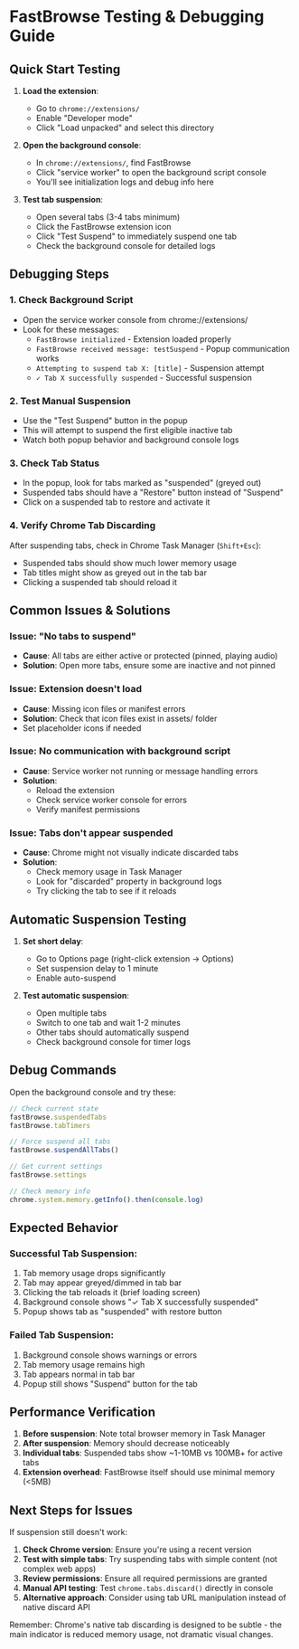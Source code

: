 # FastBrowse Testing & Debugging Guide

## Quick Start Testing

1. **Load the extension**:
   - Go to `chrome://extensions/`
   - Enable "Developer mode" 
   - Click "Load unpacked" and select this directory

2. **Open the background console**:
   - In `chrome://extensions/`, find FastBrowse
   - Click "service worker" to open the background script console
   - You'll see initialization logs and debug info here

3. **Test tab suspension**:
   - Open several tabs (3-4 tabs minimum)
   - Click the FastBrowse extension icon
   - Click "Test Suspend" to immediately suspend one tab
   - Check the background console for detailed logs

## Debugging Steps

### 1. Check Background Script
- Open the service worker console from chrome://extensions/
- Look for these messages:
  - `FastBrowse initialized` - Extension loaded properly
  - `FastBrowse received message: testSuspend` - Popup communication works
  - `Attempting to suspend tab X: [title]` - Suspension attempt
  - `✓ Tab X successfully suspended` - Successful suspension

### 2. Test Manual Suspension
- Use the "Test Suspend" button in the popup
- This will attempt to suspend the first eligible inactive tab
- Watch both popup behavior and background console logs

### 3. Check Tab Status
- In the popup, look for tabs marked as "suspended" (greyed out)
- Suspended tabs should have a "Restore" button instead of "Suspend"
- Click on a suspended tab to restore and activate it

### 4. Verify Chrome Tab Discarding
After suspending tabs, check in Chrome Task Manager (`Shift+Esc`):
- Suspended tabs should show much lower memory usage
- Tab titles might show as greyed out in the tab bar
- Clicking a suspended tab should reload it

## Common Issues & Solutions

### Issue: "No tabs to suspend"
- **Cause**: All tabs are either active or protected (pinned, playing audio)
- **Solution**: Open more tabs, ensure some are inactive and not pinned

### Issue: Extension doesn't load
- **Cause**: Missing icon files or manifest errors
- **Solution**: Check that icon files exist in assets/ folder
- Set placeholder icons if needed

### Issue: No communication with background script
- **Cause**: Service worker not running or message handling errors
- **Solution**: 
  - Reload the extension
  - Check service worker console for errors
  - Verify manifest permissions

### Issue: Tabs don't appear suspended
- **Cause**: Chrome might not visually indicate discarded tabs
- **Solution**: 
  - Check memory usage in Task Manager
  - Look for "discarded" property in background logs
  - Try clicking the tab to see if it reloads

## Automatic Suspension Testing

1. **Set short delay**:
   - Go to Options page (right-click extension → Options)  
   - Set suspension delay to 1 minute
   - Enable auto-suspend

2. **Test automatic suspension**:
   - Open multiple tabs
   - Switch to one tab and wait 1-2 minutes
   - Other tabs should automatically suspend
   - Check background console for timer logs

## Debug Commands

Open the background console and try these:

```javascript
// Check current state
fastBrowse.suspendedTabs
fastBrowse.tabTimers

// Force suspend all tabs
fastBrowse.suspendAllTabs()

// Get current settings
fastBrowse.settings

// Check memory info
chrome.system.memory.getInfo().then(console.log)
```

## Expected Behavior

### Successful Tab Suspension:
1. Tab memory usage drops significantly
2. Tab may appear greyed/dimmed in tab bar
3. Clicking the tab reloads it (brief loading screen)
4. Background console shows "✓ Tab X successfully suspended"
5. Popup shows tab as "suspended" with restore button

### Failed Tab Suspension:
1. Background console shows warnings or errors
2. Tab memory usage remains high
3. Tab appears normal in tab bar
4. Popup still shows "Suspend" button for the tab

## Performance Verification

1. **Before suspension**: Note total browser memory in Task Manager
2. **After suspension**: Memory should decrease noticeably
3. **Individual tabs**: Suspended tabs show ~1-10MB vs 100MB+ for active tabs
4. **Extension overhead**: FastBrowse itself should use minimal memory (<5MB)

## Next Steps for Issues

If suspension still doesn't work:

1. **Check Chrome version**: Ensure you're using a recent version
2. **Test with simple tabs**: Try suspending tabs with simple content (not complex web apps)
3. **Review permissions**: Ensure all required permissions are granted
4. **Manual API testing**: Test `chrome.tabs.discard()` directly in console
5. **Alternative approach**: Consider using tab URL manipulation instead of native discard API

Remember: Chrome's native tab discarding is designed to be subtle - the main indicator is reduced memory usage, not dramatic visual changes.